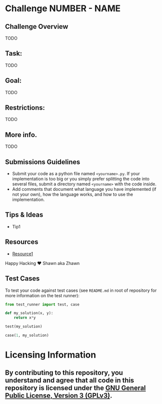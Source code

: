 # Challenge NUMBER - NAME

## Challenge Overview

TODO

## Task:

TODO

## Goal:

TODO

## Restrictions:

TODO

## More info.

TODO

## Submissions Guidelines

* Submit your code as a python file named `<yourname>.py`. If your implementation is too big or you simply prefer splitting the code into several files, submit a directory named `<yourname>` with the code inside.
* Add comments that document what language you have implemented (if not your own), how the language works, and how to use the implementation.

## Tips & Ideas

* Tip1

## Resources
* [Resource1](about:blank)

Happy Hacking ❤️ Shawn aka Zhawn

## Test Cases

To test your code against test cases (see `README.md` in root of repository for more information on the test runner):

```python
from test_runner import test, case

def my_solution(x, y):
    return x*y

test(my_solution)

case(1, my_solution)
```

# Licensing Information

## By contributing to this repository, you understand and agree that all code in this repository is licensed under the [GNU General Public License, Version 3 (GPLv3)](https://www.gnu.org/licenses/gpl-3.0.html). 